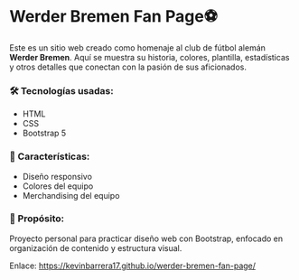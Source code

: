 # Werder Bremen Fan Page⚽

Este es un sitio web creado como homenaje al club de fútbol alemán **Werder Bremen**. Aquí se muestra su historia, colores, plantilla, estadísticas y otros detalles que conectan con la pasión de sus aficionados.

### 🛠️ Tecnologías usadas:
- HTML
- CSS
- Bootstrap 5

### 📌 Características:
- Diseño responsivo
- Colores del equipo
- Merchandising del equipo

### 🚀 Propósito:
Proyecto personal para practicar diseño web con Bootstrap, enfocado en organización de contenido y estructura visual.

Enlace: https://kevinbarrera17.github.io/werder-bremen-fan-page/
